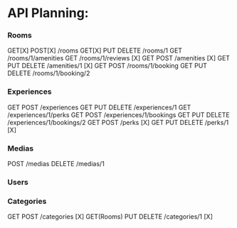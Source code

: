 # API Planning:

### Rooms

GET[X] POST[X] /rooms
GET[X] PUT DELETE /rooms/1
GET /rooms/1/amenities
GET /rooms/1/reviews [X]
GET POST /amenities [X]
GET PUT DELETE /amenities/1 [X]
GET POST /rooms/1/booking
GET PUT DELETE /rooms/1/booking/2

### Experiences

GET POST /experiences
GET PUT DELETE /experiences/1
GET /experiences/1/perks
GET POST /experiences/1/bookings
GET PUT DELETE /experiences/1/bookings/2
GET POST /perks [X]
GET PUT DELETE /perks/1 [X]

### Medias

POST /medias
DELETE /medias/1

### Users

### Categories

GET POST /categories [X]
GET(Rooms) PUT DELETE /categories/1 [X]
